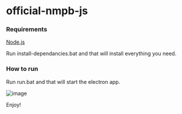 ﻿# official-nmpb-js

### Requirements
[Node.js](https://nodejs.org/en/)

Run install-dependancies.bat and that will install everything you need.

### How to run
Run run.bat and that will start the electron app.

![image](https://github.com/user-attachments/assets/f77db033-0d82-4741-bc4f-c05cb698c8e2)

Enjoy!
